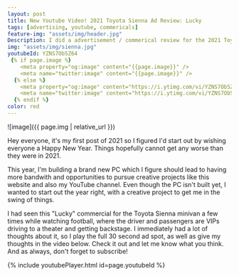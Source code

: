```yaml
---
layout: post
title: New Youtube Video! 2021 Toyota Sienna Ad Review: Lucky
tags: [advertising, youtube, commericals]
feature-img: "assets/img/header.jpg"
Description: I did a advertisement / commerical review for the 2021 Toyota Sienna Minivan. Hear my thoughts on how Toyota executed this marketing campaign
img: "assets/img/sienna.jpg"
youtubeId: YZNS7Ob5Z64
 {% if page.image %}
    <meta property="og:image" content="{{page.image}}" />
    <meta name="twitter:image" content="{{page.image}}" />
  {% else %}
    <meta property="og:image" content="https://i.ytimg.com/vi/YZNS7Ob5Z64/hqdefault.jpg" />
    <meta name="twitter:image" content="https://i.ytimg.com/vi/YZNS7Ob5Z64/hqdefault.jpg" />
  {% endif %}
color: red
---
```

![image]({{ page.img | relative_url }})

Hey everyone, it's my first post of 2021 so I figured I'd start out by wishing everyone a Happy New Year. Things hopefully cannot get any worse than they were in 2021.

This year, I'm building a brand new PC which I figure should lead to having more bandwith and opportunities to pursue creative projects like this website and also my YouTube channel. Even though the PC isn't built yet, I wanted to start out the year right, with a creative project to get me in the swing of things.

I had seen this "Lucky" commercial for the Toyota Sienna minivan a few times while watching football, where the driver and passengers are VIPs driving to a theater and getting backstage. I immediately had a lot of thoughts about it, so I play the full 30 second ad spot, as well as give my thoughts in the video below. Check it out and let me know what you think. And as always, don't forget to subscribe!

{% include youtubePlayer.html id=page.youtubeId %}


